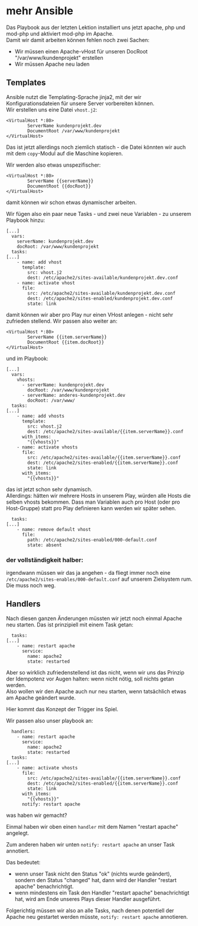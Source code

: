 # mehr Ansible

Das Playbook aus der letzten Lektion installiert uns jetzt apache, php und mod-php und aktiviert mod-php im Apache.  
Damit wir damit arbeiten können fehlen noch zwei Sachen:
* Wir müssen einen Apache-vHost für unseren DocRoot "/var/www/kundenprojekt" erstellen
* Wir müssen Apache neu laden

## Templates

Ansible nutzt die Templating-Sprache jinja2, mit der wir Konfigurationsdateien für unsere Server vorbereiten können.  
Wir erstellen uns eine Datei `vhost.j2`:
```
<VirtualHost *:80>
        ServerName kundenprojekt.dev
        DocumentRoot /var/www/kundenprojekt
</VirtualHost>
```

Das ist jetzt allerdings noch ziemlich statisch - die Datei könnten wir auch mit dem `copy`-Modul auf die Maschine kopieren.
  
Wir werden also etwas unspezifischer:

```
<VirtualHost *:80>
        ServerName {{serverName}}
        DocumentRoot {{docRoot}}
</VirtualHost>
```
damit können wir schon etwas dynamischer arbeiten.
 
Wir fügen also ein paar neue Tasks - und zwei neue Variablen - zu unserem Playbook hinzu:
```
[...]
  vars:
    serverName: kundenprojekt.dev
    docRoot: /var/www/kundenprojekt
  tasks:
[...]
    - name: add vhost
      template:
        src: vhost.j2
        dest: /etc/apache2/sites-available/kundenprojekt.dev.conf
    - name: activate vhost
      file:
        src: /etc/apache2/sites-available/kundenprojekt.dev.conf
        dest: /etc/apache2/sites-enabled/kundenprojekt.dev.conf
        state: link
```

damit können wir aber pro Play nur einen VHost anlegen - nicht sehr zufrieden stellend. Wir passen also weiter an:

```
<VirtualHost *:80>
        ServerName {{item.serverName}}
        DocumentRoot {{item.docRoot}}
</VirtualHost>
```

und im Playbook:
```
[...]
  vars:
    vhosts:
      - serverName: kundenprojekt.dev
        docRoot: /var/www/kundenprojekt
      - serverName: anderes-kundenprojekt.dev
        docRoot: /var/www/
  tasks:
[...]
    - name: add vhosts
      template:
        src: vhost.j2
        dest: /etc/apache2/sites-available/{{item.serverName}}.conf
      with_items:
        "{{vhosts}}"
    - name: activate vhosts
      file:
        src: /etc/apache2/sites-available/{{item.serverName}}.conf
        dest: /etc/apache2/sites-enabled/{{item.serverName}}.conf
        state: link
      with_items:
        "{{vhosts}}"
```

das ist jetzt schon sehr dynamisch.  
Allerdings: hätten wir mehrere Hosts in unserem Play, würden alle Hosts die selben vhosts bekommen. Dass man Variablen auch pro Host (oder pro Host-Gruppe) statt pro Play definieren kann werden wir später sehen.
```
  tasks:
[...]
    - name: remove default vhost
      file:
        path: /etc/apache2/sites-enabled/000-default.conf
        state: absent
```
### der vollständigkeit halber:
irgendwann müssen wir das ja angehen - da fliegt immer noch eine `/etc/apache2/sites-enables/000-default.conf` auf unserem Zielsystem rum. Die muss noch weg.

## Handlers

Nach diesen ganzen Änderungen müssten wir jetzt noch einmal Apache neu starten. Das ist prinzipiell mit einem Task getan:

```
  tasks:
[...]
    - name: restart apache
      service:
        name: apache2
        state: restarted
```

Aber so wirklich zufriedenstellend ist das nicht, wenn wir uns das Prinzip der Idempotenz vor Augen halten: wenn nicht nötig, soll nichts getan werden.  
Also wollen wir den Apache auch nur neu starten, wenn tatsächlich etwas am Apache geändert wurde.

Hier kommt das Konzept der Trigger ins Spiel.

Wir passen also unser playbook an:

```
  handlers:
    - name: restart apache
      service:
        name: apache2
        state: restarted
  tasks:
[...]
    - name: activate vhosts
      file:
        src: /etc/apache2/sites-available/{{item.serverName}}.conf
        dest: /etc/apache2/sites-enabled/{{item.serverName}}.conf
        state: link
      with_items:
        "{{vhosts}}"
      notify: restart apache
```

was haben wir gemacht?

Einmal haben wir oben einen `handler` mit dem Namen "restart apache" angelegt.

Zum anderen haben wir unten `notify: restart apache` an unser Task annotiert.  

Das bedeutet:

* wenn unser Task nicht den Status "ok" (nichts wurde geändert), sondern den Status "changed" hat, dann wird der Handler "restart apache" benachrichtigt.
* wenn mindestens ein Task den Handler "restart apache" benachrichtigt hat, wird am Ende unseres Plays dieser Handler ausgeführt.

Folgerichtig müssen wir also an alle Tasks, nach denen potentiell der Apache neu gestartet werden müsste, `notify: restart apache` annotieren.